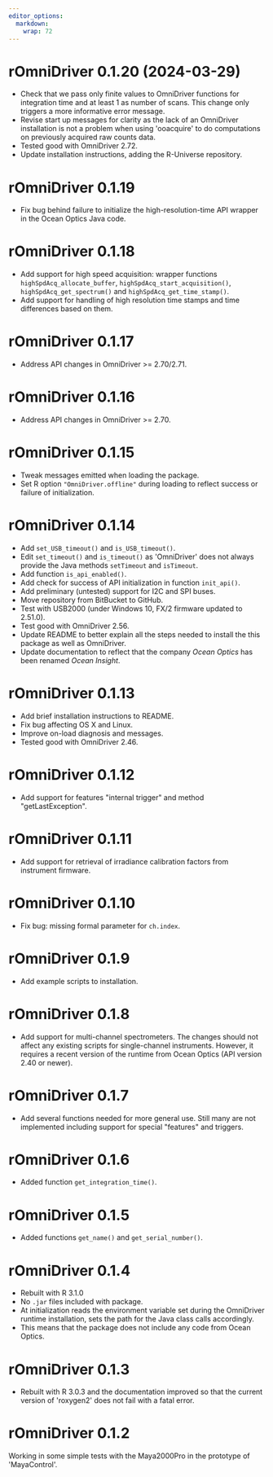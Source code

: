 ```yaml
---
editor_options: 
  markdown: 
    wrap: 72
---
```


# rOmniDriver 0.1.20 (2024-03-29)

-   Check that we pass only finite values to OmniDriver functions for 
    integration time and at least 1 as number of scans. This change only 
    triggers a more informative error message.
-   Revise start up messages for clarity as the lack of an OmniDriver 
    installation is not a problem when using 'ooacquire' to do computations on 
    previously acquired raw counts data.
-   Tested good with OmniDriver 2.72.
-   Update installation instructions, adding the R-Universe repository.

# rOmniDriver 0.1.19

-   Fix bug behind failure to initialize the high-resolution-time API wrapper
    in the Ocean Optics Java code.

# rOmniDriver 0.1.18

-   Add support for high speed acquisition: wrapper functions 
    `highSpdAcq_allocate_buffer`, `highSpdAcq_start_acquisition()`,
    `highSpdAcq_get_spectrum()` and `highSpdAcq_get_time_stamp()`.
-   Add support for handling of high resolution time stamps and time
    differences based on them.
    
# rOmniDriver 0.1.17

-   Address API changes in OmniDriver >= 2.70/2.71.

# rOmniDriver 0.1.16

-   Address API changes in OmniDriver >= 2.70.

# rOmniDriver 0.1.15

-   Tweak messages emitted when loading the package.
-   Set R option `"OmniDriver.offline"` during loading to reflect success or
    failure of initialization.
    
# rOmniDriver 0.1.14

-   Add `set_USB_timeout()` and `is_USB_timeout()`.
-   Edit `set_timeout()` and `is_timeout()` as 'OmniDriver' does not
    always provide the Java methods `setTimeout` and `isTimeout`.
-   Add function `is_api_enabled()`.
-   Add check for success of API initialization in function
    `init_api()`.
-   Add preliminary (untested) support for I2C and SPI buses.
-   Move repository from BitBucket to GitHub.
-   Test with USB2000 (under Windows 10, FX/2 firmware updated to
    2.51.0).
-   Test good with OmniDriver 2.56.
-   Update README to better explain all the steps needed to install the
    this package as well as OmniDriver.
-   Update documentation to reflect that the company *Ocean Optics* has
    been renamed *Ocean Insight*.

# rOmniDriver 0.1.13

-   Add brief installation instructions to README.
-   Fix bug affecting OS X and Linux.
-   Improve on-load diagnosis and messages.
-   Tested good with OmniDriver 2.46.

# rOmniDriver 0.1.12

-   Add support for features "internal trigger" and method
    "getLastException".

# rOmniDriver 0.1.11

-   Add support for retrieval of irradiance calibration factors from
    instrument firmware.

# rOmniDriver 0.1.10

-   Fix bug: missing formal parameter for `ch.index`.

# rOmniDriver 0.1.9

-   Add example scripts to installation.

# rOmniDriver 0.1.8

-   Add support for multi-channel spectrometers. The changes should not
    affect any existing scripts for single-channel instruments. However,
    it requires a recent version of the runtime from Ocean Optics (API
    version 2.40 or newer).

# rOmniDriver 0.1.7

-   Add several functions needed for more general use. Still many are
    not implemented including support for special "features" and
    triggers.

# rOmniDriver 0.1.6

-   Added function `get_integration_time()`.

# rOmniDriver 0.1.5

-   Added functions `get_name()` and `get_serial_number()`.

# rOmniDriver 0.1.4

-   Rebuilt with R 3.1.0
-   No `.jar` files included with package.
-   At initialization reads the environment variable set during the
    OmniDriver runtime installation, sets the path for the Java class
    calls accordingly.
-   This means that the package does not include any code from Ocean
    Optics.

# rOmniDriver 0.1.3

-   Rebuilt with R 3.0.3 and the documentation improved so that the
    current version of 'roxygen2' does not fail with a fatal error.

# rOmniDriver 0.1.2

Working in some simple tests with the Maya2000Pro in the prototype of
'MayaControl'.
